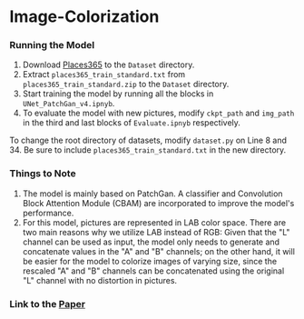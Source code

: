 # Image-Colorization

### Running the Model

1. Download [Places365](http://data.csail.mit.edu/places/places365/train_256_places365standard.tar) to the `Dataset` directory. 
2. Extract `places365_train_standard.txt` from `places365_train_standard.zip` to the `Dataset` directory. 
3. Start training the model by running all the blocks in `UNet_PatchGan_v4.ipnyb`. 
4. To evaluate the model with new pictures, modify `ckpt_path` and `img_path` in the third and last blocks of `Evaluate.ipnyb` respectively.

To change the root directory of datasets, modify `dataset.py` on Line 8 and 34. Be sure to include `places365_train_standard.txt` in the new directory.

### Things to Note

1. The model is mainly based on PatchGan. A classifier and Convolution Block Attention Module (CBAM) are incorporated to improve the model's performance.
2. For this model, pictures are represented in LAB color space. There are two main reasons why we utilize LAB instead of RGB: Given that the "L" channel can be used as input, the model only needs to generate and concatenate values in the "A" and "B" channels; on the other hand, it will be easier for the model to colorize images of varying size, since the rescaled "A" and "B" channels can be concatenated using the original "L" channel with no distortion in pictures.

### Link to the [Paper](https://github.com/kliu513/Image-Colorization/blob/9b82d1222dd2a0fe517bf71366815b4a0f98b5f1/Image%20Colorization%20Paper.pdf)
